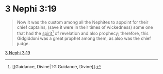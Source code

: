 # 3 Nephi 3:19

> Now it was the custom among all the Nephites to appoint for their chief captains, (save it were in their times of wickedness) some one that had the <u>spirit</u>[^a] of revelation and also prophecy; therefore, this Gidgiddoni was a great prophet among them, as also was the chief judge.

[3 Nephi 3:19](https://www.churchofjesuschrist.org/study/scriptures/bofm/3-ne/3?lang=eng&id=p19#p19)


[^a]: [[Guidance, Divine|TG Guidance, Divine]].  
